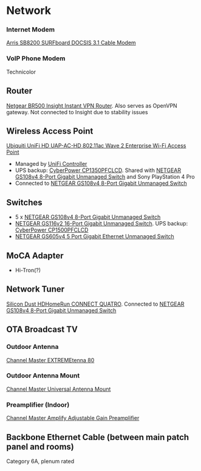 # Network

### Internet Modem

[Arris SB8200 SURFboard DOCSIS 3.1 Cable Modem](https://www.arris.com/surfboard/products/cable-modems/sb8200/)

### VoIP Phone Modem

Technicolor

## Router

[Netgear BR500 Insight Instant VPN Router](https://www.netgear.com/images/datasheet/security/BR500.pdf). Also serves as OpenVPN gateway. Not connected to Insight due to stability issues

## Wireless Access Point

[Ubiquiti UniFi HD UAP-AC-HD 802.11ac Wave 2 Enterprise Wi-Fi Access Point](https://dl.ubnt.com/datasheets/unifi/UniFi_UAP-AC-HD_DS.pdf)
* Managed by [UniFi Controller](https://github.com/jdrch/Hardware/blob/master/Raspberry%20Pi%203%20Model%20B%2B.md#roles)
* UPS backup: [CyberPower CP1350PFCLCD](https://www.cyberpowersystems.com/product/ups/cp1350pfclcd/). Shared with [NETGEAR GS108v4 8-Port Gigabit Unmanaged Switch](https://github.com/jdrch/Hardware/blob/master/Network.md#switches) and Sony PlayStation 4 Pro
* Connected to [NETGEAR GS108v4 8-Port Gigabit Unmanaged Switch](https://github.com/jdrch/Hardware/blob/master/Network.md#switches)

## Switches

* 5 x [NETGEAR GS108v4 8-Port Gigabit Unmanaged Switch](https://www.netgear.com/images/datasheet/switches/GS105v5_GS108v4_GS116v2.pdf)
* [NETGEAR GS116v2 16-Port Gigabit Unmanaged Switch](https://www.netgear.com/images/datasheet/switches/GS105v5_GS108v4_GS116v2.pdf). UPS backup: [CyberPower CP1500PFCLCD](https://github.com/jdrch/Hardware/blob/master/Raspberry%20Pi%203%20Model%20B%2B.md#ups)
* [NETGEAR GS605v4 5 Port Gigabit Ethernet Unmanaged Switch](https://www.netgear.com/support/product/GS605v4)

## MoCA Adapter

* Hi-Tron(?)

## Network Tuner

[Silicon Dust HDHomeRun CONNECT QUATRO](https://www.silicondust.com/product/hdhomerun-connect-quatro/). Connected to [NETGEAR GS108v4 8-Port Gigabit Unmanaged Switch](https://github.com/jdrch/Hardware/blob/master/Network.md#switches)

## OTA Broadcast TV

### Outdoor Antenna

[Channel Master EXTREMEtenna 80](https://www.channelmaster.com/Digital_HDTV_Outdoor_TV_Antenna_p/cm-4228hd.htm)

### Outdoor Antenna Mount

[Channel Master Universal Antenna Mount](https://www.channelmaster.com/Universal_Antenna_Mount_p/cm-3090.htm)

### Preamplifier (Indoor)

[Channel Master Amplify Adjustable Gain Preamplifier](https://www.channelmaster.com/Amplify_TV_Antenna_Preamplifier_p/cm-7777hd.htm)

## Backbone Ethernet Cable (between main patch panel and rooms)

Category 6A, plenum rated
